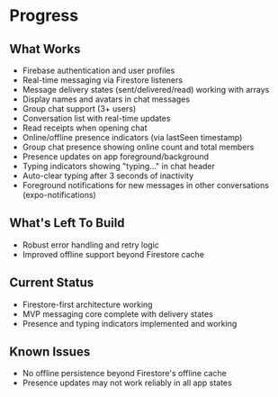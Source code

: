 # Progress

## What Works
- Firebase authentication and user profiles
- Real-time messaging via Firestore listeners
- Message delivery states (sent/delivered/read) working with arrays
- Display names and avatars in chat messages
- Group chat support (3+ users)
- Conversation list with real-time updates
- Read receipts when opening chat
- Online/offline presence indicators (via lastSeen timestamp)
- Group chat presence showing online count and total members
- Presence updates on app foreground/background
- Typing indicators showing "typing..." in chat header
- Auto-clear typing after 3 seconds of inactivity
- Foreground notifications for new messages in other conversations (expo-notifications)

## What's Left To Build
- Robust error handling and retry logic
- Improved offline support beyond Firestore cache

## Current Status
- Firestore-first architecture working
- MVP messaging core complete with delivery states
- Presence and typing indicators implemented and working

## Known Issues
- No offline persistence beyond Firestore's offline cache
- Presence updates may not work reliably in all app states

